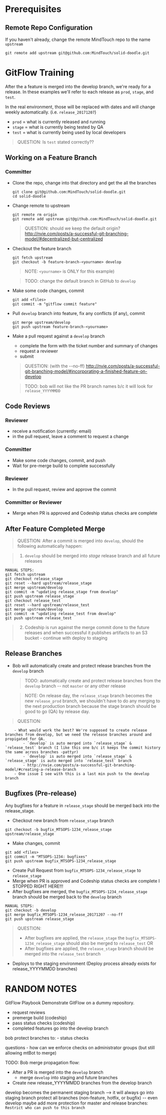 Prerequisites
=============

## Remote Repo Configuration

If you haven't already, change the remote MindTouch repo to the name `upstream`
```
git remote add upstream git@github.com:MindTouch/solid-doodle.git
```


GitFlow Training
================

After the a feature is merged into the develop branch, we're ready for a release. In these examples we'll refer to each release as `prod`, `stage`, and `test`.

In the real environment, those will be replaced with dates and will change weekly automatically. (i.e. `release_20171207`)

* `prod` = what is currently released and running
* `stage` = what is currently being tested by QA
* `test` = what is currently being used by local developers

> QUESTION: Is `test` stated correctly??


## Working on a Feature Branch

### Committer

- Clone the repo, change into that directory and get the all the branches
    ```
    git clone git@github.com:MindTouch/solid-doodle.git
    cd solid-doodle
    ```

- Change remote to upstream
    ```
    git remote rm origin
    git remote add upstream git@github.com:MindTouch/solid-doodle.git
    ```

    > QUESTION: should we keep the default origin? http://nvie.com/posts/a-successful-git-branching-model/#decentralized-but-centralized

- Checkout the feature branch
    ```
    git fetch upstream
    git checkout -b feature-branch-<yourname> develop
    ```
    > NOTE: `<yourname>` is ONLY for this example)

    > TODO: change the default branch in GitHub to `develop`

- Make some code changes, commit
    ```
    git add <files>
    git commit -m "gitflow commit feature"
    ```

- Pull `develop` branch into feature, fix any conflicts (if any), commit
    ```
    git merge upstream/develop
    git push upstream feature-branch-<yourname>
	```

- Make a pull request against a `develop` branch
	- complete the form with the ticket number and summary of changes
	- request a reviewer
	- submit

	> QUESTION: (with the --no-ff) http://nvie.com/posts/a-successful-git-branching-model/#incorporating-a-finished-feature-on-develop

	> TODO: bob will not like the PR branch names b/c it will look for `release_YYYYMMDD`


## Code Reviews

### Reviewer

- receive a notification (currently: email)
- in the pull request, leave a comment to request a change

### Committer

- Make some code changes, commit, and push
- Wait for pre-merge build to complete successfully

### Reviewer

- In the pull request, review and approve the commit

### Committer or Reviewer

- Merge when PR is approved and Codeship status checks are complete


## After Feature Completed Merge

> QUESTION: After a commit is merged into `develop`, should the following automatically happen:

> 1) `develop` should be merged into *stage* release branch and all future releases
```
MANUAL STEPS:
git fetch upstream
git checkout release_stage
git reset --hard upstream/release_stage
git merge upstream/develop
git commit -m "updating release_stage from develop"
git push upstream release_stage
git checkout release_test
git reset --hard upstream/release_test
git merge upstream/develop
git commit -m "updating release_test from develop"
git push upstream release_test
```

> 2) Codeship is run against the merge commit done to the future releases and when successful it publishes artifacts to an S3 bucket - continue with deploy to staging


## Release Branches

- Bob will automatically create and protect release branches from the `develop` branch

    > TODO: automatically create and protect release branches from the `develop` branch -- not `master` or any other release

    > NOTE: On release day, the `release_stage` branch becomes the new `release_prod` branch, we shouldn't have to do any merging to the next production branch because the stage branch should be good to go (QA) by release day.

> QUESTION:
```
    - What would work the best? We're supposed to create release branches from develop, but we need the release branches around and propigated for QA.
	    - `develop` is auto merged into `release_stage` & `release_test` branch (I like this one b/c it keeps the commit history the same across branches -pattyr)
	    - `develop` is auto merged into `release_stage` & `release_stage` is auto merged into `release_test` branch
        - http://nvie.com/posts/a-successful-git-branching-model/#creating-a-release-branch
	- One issue I see with this is a last min push to the develop branch
```

## Bugfixes (Pre-release)

Any bugfixes for a feature in `release_stage` should be merged back into the release_stage.

- Checkout new branch from `release_stage` branch
```
git checkout -b bugfix_MTSOPS-1234_release_stage upstream/release_stage
```
- Make changes, commit
```
git add <files>
git commit -m "MTSOPS-1234: bugfixes"
git push upstream bugfix_MTSOPS-1234_release_stage
```
- Create Pull Request from `bugfix_MTSOPS-1234_release_stage` to `release_stage`
- Merge when PR is approved and Codeship status checks are complete
I STOPPED RIGHT HERE!!!
- After bugfixes are merged, the `bugfix_MTSOPS-1234_release_stage` branch should be merged back to the `develop` branch
```
MANUAL STEPS:
git checkout -b develop
git merge bugfix_MTSOPS-1234_release_20171207 --no-ff
git push upstream release_stage
```

> QUESTION:
> - After bugfixes are applied, the `release_stage` the `bugfix_MTSOPS-1234_release_stage` should also be merged to `release_test`
> OR
> - After bugfixes are applied, the `release_stage` branch should be merged into the `release_test` branch

- Deploys to the staging environment (Deploy process already exists for release_YYYYMMDD branches)









RANDOM NOTES
============

GitFlow Playbook
Demonstrate GitFlow on a dummy repository.
- request reviews
- premerge build (codeship)
- pass status checks (codeship)
- completed features go into the develop branch

bob protect branches to:
	- status checks

questions
	- how can we enforce checks on administrator groups (but still allowing mtBot to merge)

TODO: Bob merge propagation flow:
- After a PR is merged into the `develop` branch
	- merge `develop` into staging and future branches
- Create new release_YYYYMMDD branches from the develop branch


develop becomes the permanent staging branch --> it will always go into staging branch
protect all branches (non-feature, hotfix, or bugfix) -- even develop
maybe add more protection for master and release branches: `Restrict who can push to this branch`
